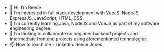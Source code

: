 - 👋 Hi, I’m Reece
- 👀 I’m interested in full stack development with VueJS, NodeJS, ExpressJS, JavaScript, HTML, CSS.
- 🌱 I’m currently learning Java, NodeJS and VueJS as part of my software engineering degree.
- 💞️ I’m looking to collaborate on beginner backend projects and intermediate frontend projects using aforementioned technologies.
- 📫 How to reach me - LinkedIn: Reece Jones

<!---
ra-wilson/ra-wilson is a ✨ special ✨ repository because its `README.md` (this file) appears on your GitHub profile.
You can click the Preview link to take a look at your changes.
--->
